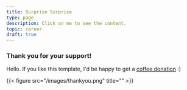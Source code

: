 ```yaml
---
title: Surprise Surprise
type: page
description: Click on me to see the content.
topic: career
draft: true
---
```


### Thank you for your support!


Hello. If you like this template, I'd be happy to get a [coffee donation](https://ko-fi.com/heycharlola) :)

{{< figure src="/images/thankyou.png" title="" >}}
